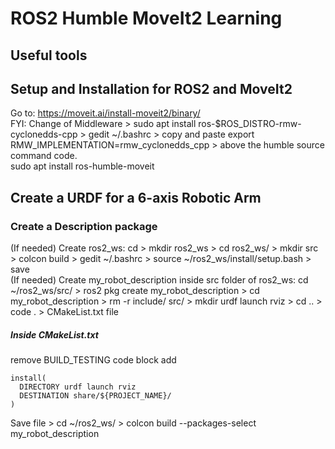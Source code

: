 # **ROS2 Humble MoveIt2 Learning**  
## **Useful tools**  
## **Setup and Installation for ROS2 and MoveIt2**  
Go to: https://moveit.ai/install-moveit2/binary/  
FYI: Change of Middleware > sudo apt install ros-$ROS_DISTRO-rmw-cyclonedds-cpp > gedit ~/.bashrc > copy and paste export RMW_IMPLEMENTATION=rmw_cyclonedds_cpp > above the humble source command code.  
sudo apt install ros-humble-moveit  
## **Create a URDF for a 6-axis Robotic Arm**  
### **Create a Description package**  
(If needed) Create ros2_ws: cd > mkdir ros2_ws > cd ros2_ws/ > mkdir src > colcon build > gedit ~/.bashrc > source ~/ros2_ws/install/setup.bash > save   
(If needed) Create my_robot_description inside src folder of ros2_ws: cd ~/ros2_ws/src/ > ros2 pkg create my_robot_description > cd my_robot_description > rm -r include/ src/ > mkdir urdf launch rviz > cd .. > code . > CMakeList.txt file  
##### **Inside CMakeList.txt**  
remove BUILD_TESTING code block
add  
```
install(
  DIRECTORY urdf launch rviz
  DESTINATION share/${PROJECT_NAME}/
)
```
Save file > cd ~/ros2_ws/ > colcon build --packages-select my_robot_description  

